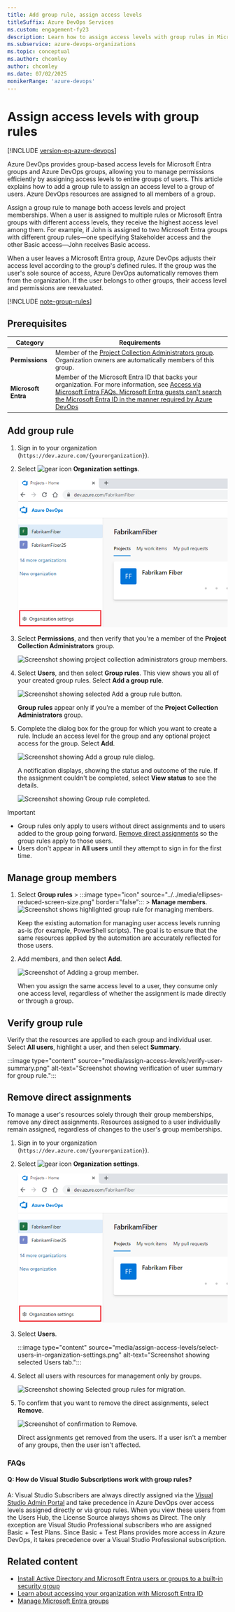 ```yaml
---
title: Add group rule, assign access levels
titleSuffix: Azure DevOps Services
ms.custom: engagement-fy23
description: Learn how to assign access levels with group rules in Microsoft Entra ID and Azure DevOps.
ms.subservice: azure-devops-organizations
ms.topic: conceptual
ms.author: chcomley
author: chcomley
ms.date: 07/02/2025
monikerRange: 'azure-devops'
---
```


# Assign access levels with group rules

[!INCLUDE [version-eq-azure-devops](../../includes/version-eq-azure-devops.md)]

Azure DevOps provides group-based access levels for Microsoft Entra groups and Azure DevOps groups, allowing you to manage permissions efficiently by assigning access levels to entire groups of users. This article explains how to add a group rule to assign an access level to a group of users. Azure DevOps resources are assigned to all members of a group.

Assign a group rule to manage both access levels and project memberships. When a user is assigned to multiple rules or Microsoft Entra groups with different access levels, they receive the highest access level among them. For example, if John is assigned to two Microsoft Entra groups with different group rules—one specifying Stakeholder access and the other Basic access—John receives Basic access.

When a user leaves a Microsoft Entra group, Azure DevOps adjusts their access level according to the group's defined rules. If the group was the user's sole source of access, Azure DevOps automatically removes them from the organization. If the user belongs to other groups, their access level and permissions are reevaluated.

[!INCLUDE [note-group-rules](../security/includes/note-group-rules.md)]

## Prerequisites

| Category | Requirements |
|--------------|-------------|
|**Permissions**| Member of the [Project Collection Administrators group](../security/look-up-project-collection-administrators.md). Organization owners are automatically members of this group.|
|**Microsoft Entra** |Member of the Microsoft Entra ID that backs your organization. For more information, see [Access via Microsoft Entra FAQs. Microsoft Entra guests can't search the Microsoft Entra ID in the manner required by Azure DevOps](../accounts/faq-azure-access.yml#no-identities)  |

## Add group rule

1. Sign in to your organization (```https://dev.azure.com/{yourorganization}```).

2. Select ![gear icon](../../media/icons/gear-icon.png) **Organization settings**.

   ![Screenshot showing highlighted Organization settings button.](../../media/settings/open-admin-settings-vert.png)

3. Select **Permissions**, and then verify that you're a member of the **Project Collection Administrators** group.

   ![Screenshot showing project collection administrators group members.](media/assign-access-levels/project-collection-administrators-group-members-new.png)

4. Select **Users**, and then select **Group rules**. This view shows you all of your created group rules. Select **Add a group rule**.

   ![Screenshot showing selected Add a group rule button.](media/manage-group-licensing/add-group-rule.png)

	**Group rules** appear only if you're a member of the **Project Collection Administrators** group.  

5. Complete the dialog box for the group for which you want to create a rule. Include an access level for the group and any optional project access for the group. Select **Add**.

   ![Screenshot showing Add a group rule dialog.](media/assign-access-levels/add-group-rule-dialog-new.png)

   A notification displays, showing the status and outcome of the rule. If the assignment couldn't be completed, select **View status** to see the details.

   ![Screenshot showing Group rule completed.](media/assign-access-levels/group-rule-completed-successfully.png)

> [!IMPORTANT]
> - Group rules only apply to users without direct assignments and to users added to the group going forward. [Remove direct assignments](#remove-direct-assignments) so the group rules apply to those users.
> - Users don't appear in **All users** until they attempt to sign in for the first time.

## Manage group members

1. Select **Group rules** > :::image type="icon" source="../../media/ellipses-reduced-screen-size.png" border="false"::: > **Manage members**.
   ![Screenshot shows highlighted group rule for managing members.](media/migrate-to-group-based-resource-management/highlight-rule-choose-manage-members.png)

   Keep the existing automation for managing user access levels running as-is (for example, PowerShell scripts). The goal is to ensure that the same resources applied by the automation are accurately reflected for those users.

2. Add members, and then select **Add**.

   ![Screenshot of Adding a group member.](media/migrate-to-group-based-resource-management/add-group-members.png)

   When you assign the same access level to a user, they consume only one access level, regardless of whether the assignment is made directly or through a group.

## Verify group rule

Verify that the resources are applied to each group and individual user. Select **All users**, highlight a user, and then select **Summary**.

:::image type="content" source="media/assign-access-levels/verify-user-summary.png" alt-text="Screenshot showing verification of user summary for group rule.":::

## Remove direct assignments

To manage a user's resources solely through their group memberships, remove any direct assignments. Resources assigned to a user individually remain assigned, regardless of changes to the user's group memberships.

1. Sign in to your organization (```https://dev.azure.com/{yourorganization}```).

2. Select ![gear icon](../../media/icons/gear-icon.png) **Organization settings**.

   ![Screenshot showing highlighted Organization settings button.](../../media/settings/open-admin-settings-vert.png)

3. Select **Users**.

   :::image type="content" source="media/assign-access-levels/select-users-in-organization-settings.png" alt-text="Screenshot showing selected Users tab.":::

4. Select all users with resources for management only by groups.

   ![Screenshot showing Selected group rules for migration.](media/remove-direct-assignments/choose-remove-direct-assignments-preview.png)

5. To confirm that you want to remove the direct assignments, select **Remove**.

   ![Screenshot of confirmation to Remove.](media/remove-direct-assignments/confirm-removal-of-direct-assignments.png)

   Direct assignments get removed from the users. If a user isn't a member of any groups, then the user isn't affected.

### FAQs

<a id="more-information"></a>

#### Q: How do Visual Studio Subscriptions work with group rules?

A: Visual Studio Subscribers are always directly assigned via the [Visual Studio Admin Portal](https://manage.visualstudio.com/) and take precedence in Azure DevOps over access levels assigned directly or via group rules. When you view these users from the Users Hub, the License Source always shows as Direct. The only exception are Visual Studio Professional subscribers who are assigned Basic + Test Plans. Since Basic + Test Plans provides more access in Azure DevOps, it takes precedence over a Visual Studio Professional subscription.

## Related content

* [Install Active Directory and Microsoft Entra users or groups to a built-in security group](../security/add-ad-aad-built-in-security-groups.md)
* [Learn about accessing your organization with Microsoft Entra ID](access-with-azure-ad.md)
* [Manage Microsoft Entra groups](manage-azure-active-directory-groups.md)
